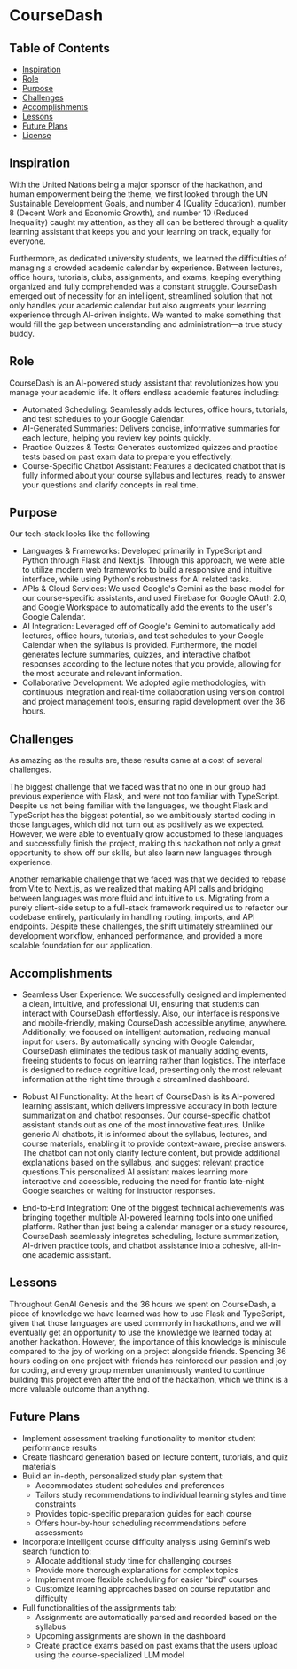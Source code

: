 # CourseDash

## Table of Contents

- [Inspiration](#inspiration)
- [Role](#role)
- [Purpose](#purpose)
- [Challenges](#challenges)
- [Accomplishments](#accomplishments)
- [Lessons](#lessons)
- [Future Plans](#future-plans)
- [License](#license)

## Inspiration
With the United Nations being a major sponsor of the hackathon, and human empowerment being the theme, we first looked through the UN Sustainable Development Goals, and number 4 (Quality Education), number 8 (Decent Work and Economic Growth), and number 10 (Reduced Inequality) caught my attention, as they all can be bettered through a quality learning assistant that keeps you and your learning on track, equally for everyone. 

Furthermore, as dedicated university students, we learned the difficulties of managing a crowded academic calendar by experience. Between lectures, office hours, tutorials, clubs, assignments, and exams, keeping everything organized and fully comprehended was a constant struggle. CourseDash emerged out of necessity for an intelligent, streamlined solution that not only handles your academic calendar but also augments your learning experience through AI-driven insights. We wanted to make something that would fill the gap between understanding and administration—a true study buddy.

## Role
CourseDash is an AI-powered study assistant that revolutionizes how you manage your academic life. It offers endless academic features including:
- Automated Scheduling: Seamlessly adds lectures, office hours, tutorials, and test schedules to your Google Calendar.
- AI-Generated Summaries: Delivers concise, informative summaries for each lecture, helping you review key points quickly.
- Practice Quizzes & Tests: Generates customized quizzes and practice tests based on past exam data to prepare you effectively.
- Course-Specific Chatbot Assistant: Features a dedicated chatbot that is fully informed about your course syllabus and lectures, ready to answer your questions and clarify concepts in real time.

## Purpose
Our tech-stack looks like the following 
- Languages & Frameworks: Developed primarily in TypeScript and Python through Flask and Next.js. Through this approach, we were able to utilize modern web frameworks to build a responsive and intuitive interface, while using Python's robustness for AI related tasks.
- APIs & Cloud Services: We used Google's Gemini as the base model for our course-specific assistants, and used Firebase for Google OAuth 2.0, and Google Workspace to automatically add the events to the user's Google Calendar.
- AI Integration: Leveraged off of Google's Gemini to automatically add lectures, office hours, tutorials, and test schedules to your Google Calendar when the syllabus is provided. Furthermore, the model generates lecture summaries, quizzes, and interactive chatbot responses according to the lecture notes that you provide, allowing for the most accurate and relevant information.
- Collaborative Development: We adopted agile methodologies, with continuous integration and real-time collaboration using version control and project management tools, ensuring rapid development over the 36 hours.

## Challenges
As amazing as the results are, these results came at a cost of several challenges.

The biggest challenge that we faced was that no one in our group had previous experience with Flask, and were not too familiar with TypeScript. Despite us not being familiar with the languages, we thought Flask and TypeScript has the biggest potential, so we ambitiously started coding in those languages, which did not turn out as positively as we expected. However, we were able to eventually grow accustomed to these languages and successfully finish the project, making this hackathon not only a great opportunity to show off our skills, but also learn new languages through experience. 

Another remarkable challenge that we faced was that we decided to rebase from Vite to Next.js, as we realized that making API calls and bridging between languages was more fluid and intuitive to us. Migrating from a purely client-side setup to a full-stack framework required us to refactor our codebase entirely, particularly in handling routing, imports, and API endpoints. Despite these challenges, the shift ultimately streamlined our development workflow, enhanced performance, and provided a more scalable foundation for our application.

## Accomplishments
- Seamless User Experience: We successfully designed and implemented a clean, intuitive, and professional UI, ensuring that students can interact with CourseDash effortlessly. Also, our interface is responsive and mobile-friendly, making CourseDash accessible anytime, anywhere. Additionally, we focused on intelligent automation, reducing manual input for users. By automatically syncing with Google Calendar, CourseDash eliminates the tedious task of manually adding events, freeing students to focus on learning rather than logistics. The interface is designed to reduce cognitive load, presenting only the most relevant information at the right time through a streamlined dashboard.

- Robust AI Functionality: At the heart of CourseDash is its AI-powered learning assistant, which delivers impressive accuracy in both lecture summarization and chatbot responses. Our course-specific chatbot assistant stands out as one of the most innovative features. Unlike generic AI chatbots, it is informed about the syllabus, lectures, and course materials, enabling it to provide context-aware, precise answers. The chatbot can not only clarify lecture content, but provide additional explanations based on the syllabus, and suggest relevant practice questions.This personalized AI assistant makes learning more interactive and accessible, reducing the need for frantic late-night Google searches or waiting for instructor responses.

- End-to-End Integration: One of the biggest technical achievements was bringing together multiple AI-powered learning tools into one unified platform. Rather than just being a calendar manager or a study resource, CourseDash seamlessly integrates scheduling, lecture summarization, AI-driven practice tools, and chatbot assistance into a cohesive, all-in-one academic assistant.

## Lessons
Throughout GenAI Genesis and the 36 hours we spent on CourseDash, a piece of knowledge we have learned was how to use Flask and TypeScript, given that those languages are used commonly in hackathons, and we will eventually get an opportunity to use the knowledge we learned today at another hackathon. However, the importance of this knowledge is miniscule compared to the joy of working on a project alongside friends. Spending 36 hours coding on one project with friends has reinforced our passion and joy for coding, and every group member unanimously wanted to continue building this project even after the end of the hackathon, which we think is a more valuable outcome than anything.
 
## Future Plans
- Implement assessment tracking functionality to monitor student performance results
- Create flashcard generation based on lecture content, tutorials, and quiz materials
- Build an in-depth, personalized study plan system that:
    -  Accommodates student schedules and preferences
    -  Tailors study recommendations to individual learning styles and time constraints
    -  Provides topic-specific preparation guides for each course
    -  Offers hour-by-hour scheduling recommendations before assessments
- Incorporate intelligent course difficulty analysis using Gemini's web search function to:
    - Allocate additional study time for challenging courses
    - Provide more thorough explanations for complex topics
    - Implement more flexible scheduling for easier "bird" courses
    - Customize learning approaches based on course reputation and difficulty
- Full functionalities of the assignments tab:
    - Assignments are automatically parsed and recorded based on the syllabus
    - Upcoming assignments are shown in the dashboard
    - Create practice exams based on past exams that the users upload using the course-specialized LLM model
